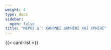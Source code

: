```yaml
---
weight: 4
type: docs
sidebar:
  open: false
title: "ΜΕΡΟΣ Δ΄: ΚΑΝΟΝΕΣ ΔΟΜΗΣΗΣ ΚΑΙ ΧΡΗΣΗΣ"
---
```


{{< card-list >}}




